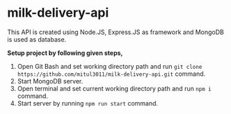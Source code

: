 # milk-delivery-api
This API is created using Node.JS, Express.JS as framework and MongoDB is used as database.

**Setup project by following given steps,**
1. Open Git Bash and set working directory path and run `git clone https://github.com/mitul3011/milk-delivery-api.git` command.
2. Start MongoDB server.
3. Open terminal and set current working directory path and run `npm i` command.
4. Start server by running `npm run start` command.
